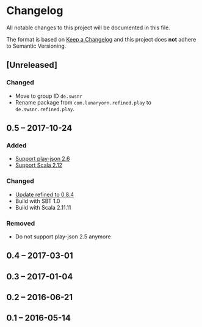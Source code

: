 # Changelog
All notable changes to this project will be documented in this file.

The format is based on [Keep a Changelog](http://keepachangelog.com/en/1.0.0/)
and this project does **not** adhere to Semantic Versioning.

## [Unreleased]
### Changed
- Move to group ID `de.swsnr`
- Rename package from `com.lunaryorn.refined.play` to `de.swsnr.refined.play`.

## 0.5 – 2017-10-24
### Added
- [Support play-json 2.6](https://github.com/lunaryorn/play-json-refined/issues/4)
- [Support Scala 2.12](https://github.com/lunaryorn/play-json-refined/issues/4)

### Changed
- [Update refined to 0.8.4](https://github.com/lunaryorn/play-json-refined/pull/3)
- Build with SBT 1.0
- Build with Scala 2.11.11

### Removed
- Do not support play-json 2.5 anymore

## 0.4 – 2017-03-01

## 0.3 – 2017-01-04

## 0.2 – 2016-06-21

## 0.1 – 2016-05-14
